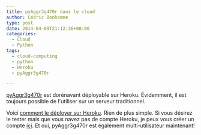```yaml
---
title: pyAggr3g470r dans le cloud
author: Cédric Bonhomme
type: post
date: 2014-04-09T21:12:36+00:00
categories:
  - Cloud
  - Python
tags:
  - cloud-computing
  - python
  - Heroku
  - pyAggr3g470r

---
```

[pyAggr3g470r][1] est dorénavant déployable sur Heroku. Évidemment, il est toujours possible de l'utiliser sur un serveur traditionnel.

Voici [comment le déployer sur Heroku][2]. Rien de plus simple. Si vous désirez le tester mais que vous navez pas de compte Heroku, je peux vous créer un compte [ici][3]. Et oui, pyAggr3g470r est également multi-utilisateur maintenant!

 [1]: https://git.sr.ht/~cedric/pyAggr3g470r
 [2]: https://bitbucket.org/cedricbonhomme/pyaggr3g470r/src/f38f3387a5a82141878bef40e02d21d6c853d07e/README.rst#rst-header-deploying-the-application-on-heroku
 [3]: https://pyaggr3g470r.herokuapp.com/
